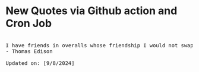# New Quotes via Github action and Cron Job

<pre>
<!-- #quote -->
I have friends in overalls whose friendship I would not swap for the favor of the kings of the world.
- Thomas Edison

Updated on: [9/8/2024]
<!-- #quoteEnd -->
</pre>
